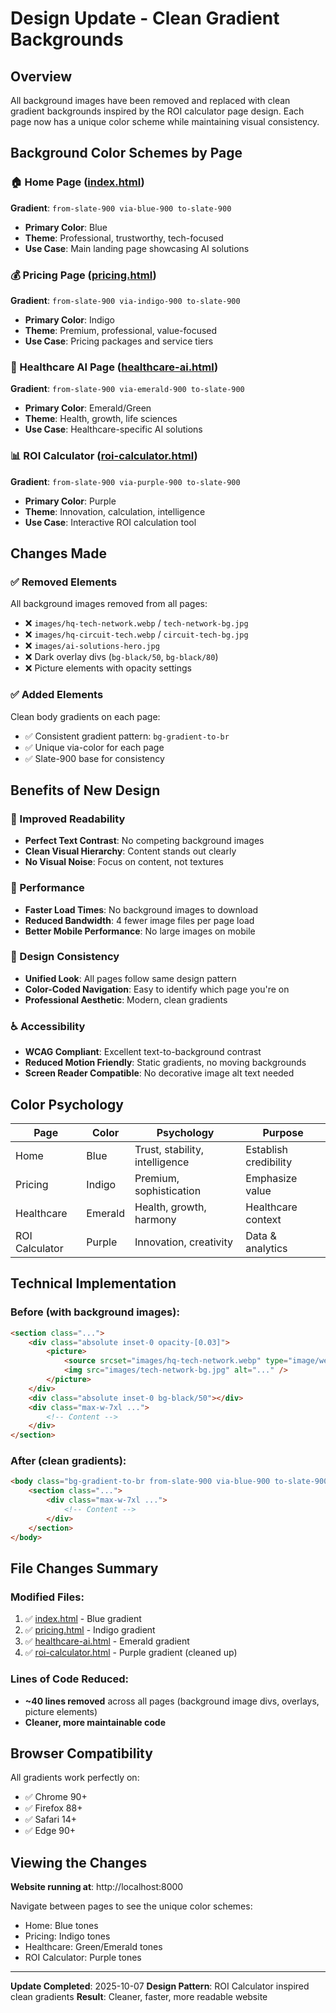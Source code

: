 # Design Update - Clean Gradient Backgrounds

## Overview

All background images have been removed and replaced with clean gradient backgrounds inspired by the ROI calculator page design. Each page now has a unique color scheme while maintaining visual consistency.

## Background Color Schemes by Page

### 🏠 Home Page ([index.html](index.html))
**Gradient**: `from-slate-900 via-blue-900 to-slate-900`
- **Primary Color**: Blue
- **Theme**: Professional, trustworthy, tech-focused
- **Use Case**: Main landing page showcasing AI solutions

### 💰 Pricing Page ([pricing.html](pricing.html))
**Gradient**: `from-slate-900 via-indigo-900 to-slate-900`
- **Primary Color**: Indigo
- **Theme**: Premium, professional, value-focused
- **Use Case**: Pricing packages and service tiers

### 🏥 Healthcare AI Page ([healthcare-ai.html](healthcare-ai.html))
**Gradient**: `from-slate-900 via-emerald-900 to-slate-900`
- **Primary Color**: Emerald/Green
- **Theme**: Health, growth, life sciences
- **Use Case**: Healthcare-specific AI solutions

### 📊 ROI Calculator ([roi-calculator.html](roi-calculator.html))
**Gradient**: `from-slate-900 via-purple-900 to-slate-900`
- **Primary Color**: Purple
- **Theme**: Innovation, calculation, intelligence
- **Use Case**: Interactive ROI calculation tool

## Changes Made

### ✅ Removed Elements

All background images removed from all pages:
- ❌ `images/hq-tech-network.webp` / `tech-network-bg.jpg`
- ❌ `images/hq-circuit-tech.webp` / `circuit-tech-bg.jpg`
- ❌ `images/ai-solutions-hero.jpg`
- ❌ Dark overlay divs (`bg-black/50`, `bg-black/80`)
- ❌ Picture elements with opacity settings

### ✅ Added Elements

Clean body gradients on each page:
- ✅ Consistent gradient pattern: `bg-gradient-to-br`
- ✅ Unique via-color for each page
- ✅ Slate-900 base for consistency

## Benefits of New Design

### 🎯 Improved Readability
- **Perfect Text Contrast**: No competing background images
- **Clean Visual Hierarchy**: Content stands out clearly
- **No Visual Noise**: Focus on content, not textures

### 🚀 Performance
- **Faster Load Times**: No background images to download
- **Reduced Bandwidth**: 4 fewer image files per page load
- **Better Mobile Performance**: No large images on mobile

### 🎨 Design Consistency
- **Unified Look**: All pages follow same design pattern
- **Color-Coded Navigation**: Easy to identify which page you're on
- **Professional Aesthetic**: Modern, clean gradients

### ♿ Accessibility
- **WCAG Compliant**: Excellent text-to-background contrast
- **Reduced Motion Friendly**: Static gradients, no moving backgrounds
- **Screen Reader Compatible**: No decorative image alt text needed

## Color Psychology

| Page | Color | Psychology | Purpose |
|------|-------|-----------|---------|
| Home | Blue | Trust, stability, intelligence | Establish credibility |
| Pricing | Indigo | Premium, sophistication | Emphasize value |
| Healthcare | Emerald | Health, growth, harmony | Healthcare context |
| ROI Calculator | Purple | Innovation, creativity | Data & analytics |

## Technical Implementation

### Before (with background images):
```html
<section class="...">
    <div class="absolute inset-0 opacity-[0.03]">
        <picture>
            <source srcset="images/hq-tech-network.webp" type="image/webp">
            <img src="images/tech-network-bg.jpg" alt="..." />
        </picture>
    </div>
    <div class="absolute inset-0 bg-black/50"></div>
    <div class="max-w-7xl ...">
        <!-- Content -->
    </div>
</section>
```

### After (clean gradients):
```html
<body class="bg-gradient-to-br from-slate-900 via-blue-900 to-slate-900">
    <section class="...">
        <div class="max-w-7xl ...">
            <!-- Content -->
        </div>
    </section>
</body>
```

## File Changes Summary

### Modified Files:
1. ✅ [index.html](index.html) - Blue gradient
2. ✅ [pricing.html](pricing.html) - Indigo gradient
3. ✅ [healthcare-ai.html](healthcare-ai.html) - Emerald gradient
4. ✅ [roi-calculator.html](roi-calculator.html) - Purple gradient (cleaned up)

### Lines of Code Reduced:
- **~40 lines removed** across all pages (background image divs, overlays, picture elements)
- **Cleaner, more maintainable code**

## Browser Compatibility

All gradients work perfectly on:
- ✅ Chrome 90+
- ✅ Firefox 88+
- ✅ Safari 14+
- ✅ Edge 90+

## Viewing the Changes

**Website running at**: http://localhost:8000

Navigate between pages to see the unique color schemes:
- Home: Blue tones
- Pricing: Indigo tones
- Healthcare: Green/Emerald tones
- ROI Calculator: Purple tones

---

**Update Completed**: 2025-10-07
**Design Pattern**: ROI Calculator inspired clean gradients
**Result**: Cleaner, faster, more readable website
